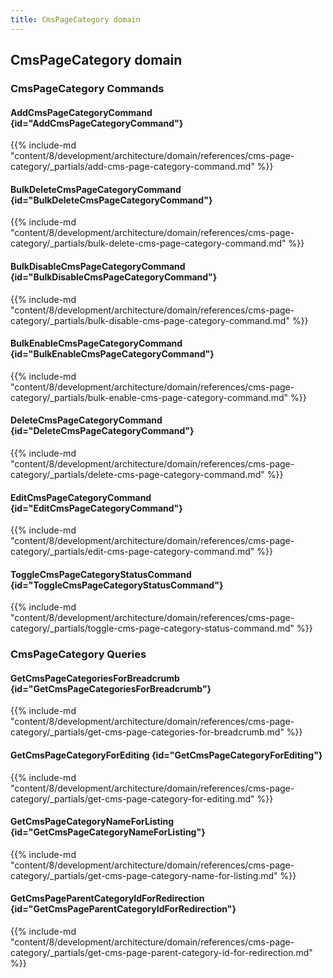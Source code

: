 ```yaml
---
title: CmsPageCategory domain
---
```


## CmsPageCategory domain

### CmsPageCategory Commands

#### AddCmsPageCategoryCommand {id="AddCmsPageCategoryCommand"}

{{%  include-md "content/8/development/architecture/domain/references/cms-page-category/_partials/add-cms-page-category-command.md" %}}
#### BulkDeleteCmsPageCategoryCommand {id="BulkDeleteCmsPageCategoryCommand"}

{{%  include-md "content/8/development/architecture/domain/references/cms-page-category/_partials/bulk-delete-cms-page-category-command.md" %}}
#### BulkDisableCmsPageCategoryCommand {id="BulkDisableCmsPageCategoryCommand"}

{{%  include-md "content/8/development/architecture/domain/references/cms-page-category/_partials/bulk-disable-cms-page-category-command.md" %}}
#### BulkEnableCmsPageCategoryCommand {id="BulkEnableCmsPageCategoryCommand"}

{{%  include-md "content/8/development/architecture/domain/references/cms-page-category/_partials/bulk-enable-cms-page-category-command.md" %}}
#### DeleteCmsPageCategoryCommand {id="DeleteCmsPageCategoryCommand"}

{{%  include-md "content/8/development/architecture/domain/references/cms-page-category/_partials/delete-cms-page-category-command.md" %}}
#### EditCmsPageCategoryCommand {id="EditCmsPageCategoryCommand"}

{{%  include-md "content/8/development/architecture/domain/references/cms-page-category/_partials/edit-cms-page-category-command.md" %}}
#### ToggleCmsPageCategoryStatusCommand {id="ToggleCmsPageCategoryStatusCommand"}

{{%  include-md "content/8/development/architecture/domain/references/cms-page-category/_partials/toggle-cms-page-category-status-command.md" %}}

### CmsPageCategory Queries

#### GetCmsPageCategoriesForBreadcrumb {id="GetCmsPageCategoriesForBreadcrumb"}

{{%  include-md "content/8/development/architecture/domain/references/cms-page-category/_partials/get-cms-page-categories-for-breadcrumb.md" %}}
#### GetCmsPageCategoryForEditing {id="GetCmsPageCategoryForEditing"}

{{%  include-md "content/8/development/architecture/domain/references/cms-page-category/_partials/get-cms-page-category-for-editing.md" %}}
#### GetCmsPageCategoryNameForListing {id="GetCmsPageCategoryNameForListing"}

{{%  include-md "content/8/development/architecture/domain/references/cms-page-category/_partials/get-cms-page-category-name-for-listing.md" %}}
#### GetCmsPageParentCategoryIdForRedirection {id="GetCmsPageParentCategoryIdForRedirection"}

{{%  include-md "content/8/development/architecture/domain/references/cms-page-category/_partials/get-cms-page-parent-category-id-for-redirection.md" %}}
